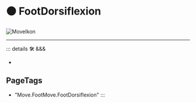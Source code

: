 
# 🟠 <move>FootDorsiflexion</move>

![MoveIkon](/Move/Move_Ikon.png)














---

<!-- =================================================== -->
<!-- =================================================== -->
<!-- =================================================== -->
<!-- =================================================== -->
<!-- =================================================== -->
::: details 🛠 <dev>&&&</dev>

-

<h2>PageTags</h2>

- "Move.FootMove.FootDorsiflexion"
:::

